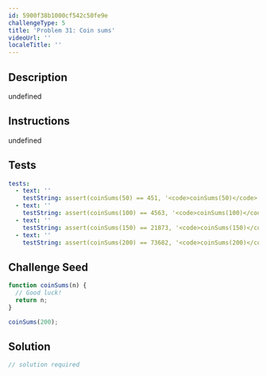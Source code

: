 ```yaml
---
id: 5900f38b1000cf542c50fe9e
challengeType: 5
title: 'Problem 31: Coin sums'
videoUrl: ''
localeTitle: ''
---
```


## Description
undefined

## Instructions
undefined

## Tests
<section id='tests'>

```yml
tests:
  - text: ''
    testString: assert(coinSums(50) == 451, '<code>coinSums(50)</code> should return 451.');
  - text: ''
    testString: assert(coinSums(100) == 4563, '<code>coinSums(100)</code> should return 4563.');
  - text: ''
    testString: assert(coinSums(150) == 21873, '<code>coinSums(150)</code> should return 21873.');
  - text: ''
    testString: assert(coinSums(200) == 73682, '<code>coinSums(200)</code> should return 73682.');

```

</section>

## Challenge Seed
<section id='challengeSeed'>

<div id='js-seed'>

```js
function coinSums(n) {
  // Good luck!
  return n;
}

coinSums(200);

```

</div>



</section>

## Solution
<section id='solution'>

```js
// solution required
```
</section>
